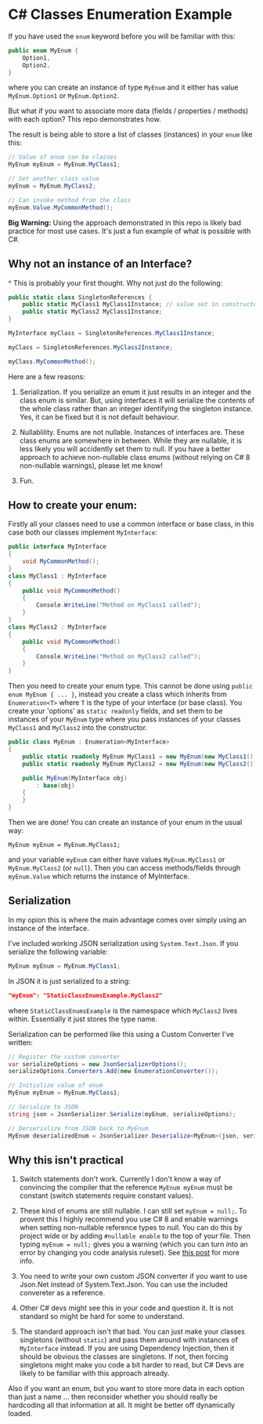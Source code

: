 # C# Classes Enumeration Example

If you have used the `enum` keyword before you will be familiar with this:

```cs
public enum MyEnum {
    Option1,
    Option2,
}
```
where you can create an instance of type `MyEnum` and it either has value `MyEnum.Option1` or `MyEnum.Option2`.

But what if you want to associate more data (fields / properties / methods) with each option? This repo demonstrates how.

The result is being able to store a list of classes (instances) in your `enum` like this:
```cs
// Value of enum can be classes
MyEnum myEnum = MyEnum.MyClass1;

// Set another class value
myEnum = MyEnum.MyClass2;

// Can invoke method from the class
myEnum.Value.MyCommonMethod();
```

**Big Warning:** Using the approach demonstrated in this repo is likely bad practice for most use cases. It's just a fun example of what is possible with C#.

## Why not an instance of an Interface?

^ This is probably your first thought. Why not just do the following:

```cs
public static class SingletonReferences {
    public static MyClass1 MyClass1Instance; // value set in constructor or elsewhere
    public static MyClass2 MyClass1Instance;
}

MyInterface myClass = SingletonReferences.MyClass1Instance;

myClass = SingletonReferences.MyClass2Instance;

myClass.MyCommonMethod();
```
Here are a few reasons:

1. Serialization. If you serialize an enum it just results in an integer and the class enum is similar. But, using interfaces it will serialize the contents of the whole class rather than an integer identifying the singleton instance. Yes, it can be fixed but it is not default behaviour.

2. Nullablility. Enums are not nullable. Instances of interfaces are. These class enums are somewhere in between. While they are nullable, it is less likely you will accidently set them to null. If you have a better approach to achieve non-nullable class enums (without relying on C# 8 non-nullable warnings), please let me know!

3. Fun.

## How to create your enum:

Firstly all your classes need to use a common interface or base class, in this case both our classes implement `MyInterface`:
```cs
public interface MyInterface
{
    void MyCommonMethod();
}
class MyClass1 : MyInterface
{
    public void MyCommonMethod()
    {
        Console.WriteLine("Method on MyClass1 called");
    }
}
class MyClass2 : MyInterface
{
    public void MyCommonMethod()
    {
        Console.WriteLine("Method on MyClass2 called");
    }
}
```

Then you need to create your enum type. This cannot be done using `public enum MyEnum { ... }`, instead you create a class which inherits from `Enumeration<T>` where `T` is the type of your interface (or base class). You create your 'options' as `static readonly` fields, and set them to be instances of your `MyEnum` type where you pass instances of your classes `MyClass1` and `MyClass2` into the constructor.

```cs
public class MyEnum : Enumeration<MyInterface>
{
    public static readonly MyEnum MyClass1 = new MyEnum(new MyClass1());
    public static readonly MyEnum MyClass2 = new MyEnum(new MyClass2());

    public MyEnum(MyInterface obj)
        : base(obj)
    {
    }
}
```

Then we are done! You can create an instance of your enum in the usual way:
```
MyEnum myEnum = MyEnum.MyClass1;
```
and your variable `myEnum` can either have values `MyEnum.MyClass1` or `MyEnum.MyClass2` (or `null`). Then you can access methods/fields through `myEnum.Value` which returns the instance of MyInterface.

## Serialization

In my opion this is where the main advantage comes over simply using an instance of the interface.

I've included working JSON serialization using `System.Text.Json`. If you serialize the following variable:
```cs
MyEnum myEnum = MyEnum.MyClass1;
```
In JSON it is just serialized to a string:
```json
"myEnum": "StaticClassEnumsExample.MyClass2"
```
where `StaticClassEnumsExample` is the namespace which `MyClass2` lives within. Essentially it just stores the type name.

Serialization can be performed like this using a Custom Converter I've written:
```cs
// Register the custom converter
var serializeOptions = new JsonSerializerOptions();
serializeOptions.Converters.Add(new EnumerationConverter());

// Initialize value of enum
MyEnum myEnum = MyEnum.MyClass1;

// Serialize to JSON
string json = JsonSerializer.Serialize(myEnum, serializeOptions);

// Derserialize from JSON back to MyEnum
MyEnum deserializedEnum = JsonSerializer.Deserialize<MyEnum>(json, serializeOptions);
```

## Why this isn't practical

1. Switch statements don't work. Currently I don't know a way of convincing the compiler that the reference `MyEnum myEnum` must be constant (switch statements require constant values).

2. These kind of enums are still nullable. I can still set `myEnum = null;`. To provent this I highly recommend you use C# 8 and enable warnings when setting non-nullable reference types to null. You can do this by project wide or by adding `#nullable enable` to the top of your file. Then typing `myEnum = null;` gives you a warning (which you can turn into an error by changing you code analysis ruleset). See [this post](https://devblogs.microsoft.com/dotnet/embracing-nullable-reference-types/) for more info.

3. You need to write your own custom JSON converter if you want to use Json.Net instead of System.Text.Json. You can use the included 
convereter as a reference.

4. Other C# devs might see this in your code and question it. It is not standard so might be hard for some to understand.

5. The standard approach isn't that bad. You can just make your classes singletons (without `static`) and pass them around with instances of `MyInterface` instead. If you are using Dependency Injection, then it should be obvious the classes are singletons. If not, then forcing singletons might make you code a bit harder to read, but C# Devs are likely to be familiar with this approach already.

Also if you want an enum, but you want to store more data in each option than just a name ... then reconsider whether you should really be hardcoding all that information at all. It might be better off dynamically loaded.
